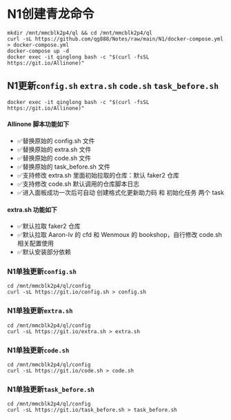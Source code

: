 # N1创建青龙命令
```
mkdir /mnt/mmcblk2p4/ql && cd /mnt/mmcblk2p4/ql
curl -sL https://github.com/qg888/Notes/raw/main/N1/docker-compose.yml > docker-compose.yml
docker-compose up -d
docker exec -it qinglong bash -c "$(curl -fsSL https://git.io/Allinone)"
```

## N1更新`config.sh` `extra.sh` `code.sh` `task_before.sh`
```
docker exec -it qinglong bash -c "$(curl -fsSL https://git.io/Allinone)"
```
#### Allinone 脚本功能如下
- ✅替换原始的 config.sh 文件
- ✅替换原始的 extra.sh 文件
- ✅替换原始的 code.sh 文件
- ✅替换原始的 task_before.sh 文件
- ✅支持修改 extra.sh 里面初始拉取的仓库：默认 faker2 仓库
- ✅支持修改 code.sh 默认调用的仓库脚本日志
- ✅进入面板成功一次后可自动 创建格式化更新助力码 和 初始化任务 两个 task
#### extra.sh 功能如下
- ✅默认拉取 faker2 仓库
- ✅默认拉取 Aaron-lv 的 cfd 和 Wenmoux 的 bookshop，自行修改 code.sh 相关配置使用
- ✅默认安装部分依赖

### N1单独更新`config.sh`
```
cd /mnt/mmcblk2p4/ql/config
curl -sL https://git.io/config.sh > config.sh
```
### N1单独更新`extra.sh`
```
cd /mnt/mmcblk2p4/ql/config
curl -sL https://git.io/extra.sh > extra.sh
```
### N1单独更新`code.sh`
```
cd /mnt/mmcblk2p4/ql/config
curl -sL https://git.io/code.sh > code.sh
```
### N1单独更新`task_before.sh`
```
cd /mnt/mmcblk2p4/ql/config
curl -sL https://git.io/task_before.sh > task_before.sh
```
